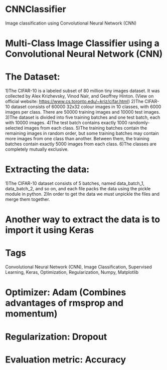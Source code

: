 # CNNClassifier
Image classification using Convolutional Neural Network (CNN)

# Multi-Class Image Classifier using a Convolutional Neural Network (CNN)

# The Dataset:
1)The CIFAR-10 is a labeled subset of 80 million tiny images dataset. It was collected by Alex Krizhevsky, Vinod Nair, and Geoffrey Hinton. (View on official website: https://www.cs.toronto.edu/~kriz/cifar.html)
2)The CIFAR-10 dataset consists of 60000 32x32 colour images in 10 classes, with 6000 images per class. There are 50000 training images and 10000 test images. 
3)The dataset is divided into five training batches and one test batch, each with 10000 images. 
4)The test batch contains exactly 1000 randomly-selected images from each class. 
5)The training batches contain the remaining images in random order, but some training batches may contain more images from one class than another. Between them, the training batches contain exactly 5000 images from each class. 
6)The classes are completely mutually exclusive. 
 
# Extracting the data:
1)The CIFAR-10 dataset consists of 5 batches, named data_batch_1, data_batch_2, and so on, and each file packs the data using the pickle module in python.
2)In order to get the data we must unpickle the files and merge them together.

# Another way to extract the data is to import it using Keras

# Tags
Convolutional Neural Network (CNN), Image Classification, Supervised Learning, Keras, Optimization, Regularization, Numpy, Matplotlib

# Optimizer: Adam (Combines advantages of rmsprop and momentum)

# Regularization: Dropout

# Evaluation metric: Accuracy
